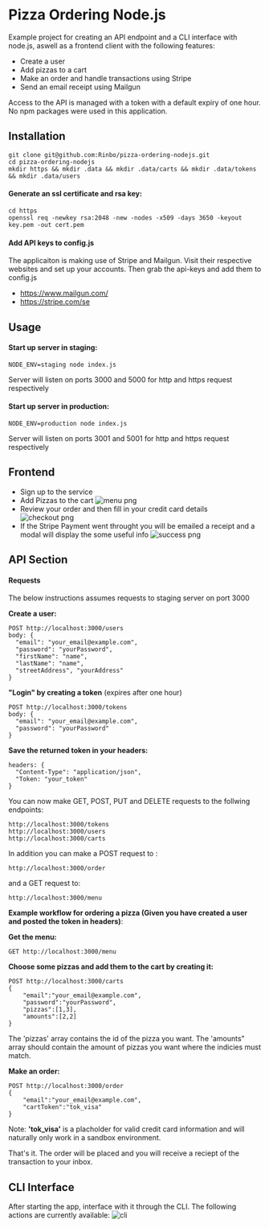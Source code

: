 # Pizza Ordering Node.js

Example project for creating an API endpoint and a CLI interface with node.js, aswell as a frontend client with the following features:

- Create a user
- Add pizzas to a cart
- Make an order and handle transactions using Stripe
- Send an email receipt using Mailgun

Access to the API is managed with a token with a default expiry of one hour. No npm packages were used in this application.

## Installation

```
git clone git@github.com:Rinbo/pizza-ordering-nodejs.git
cd pizza-ordering-nodejs
mkdir https && mkdir .data && mkdir .data/carts && mkdir .data/tokens && mkdir .data/users
```

#### Generate an ssl certificate and rsa key:

```
cd https
openssl req -newkey rsa:2048 -new -nodes -x509 -days 3650 -keyout key.pem -out cert.pem

```

#### Add API keys to config.js

The applicaiton is making use of Stripe and Mailgun. Visit their respective websites and set up your accounts. Then grab the api-keys and add them to config.js

- https://www.mailgun.com/
- https://stripe.com/se

## Usage

#### Start up server in staging:

```
NODE_ENV=staging node index.js
```

Server will listen on ports 3000 and 5000 for http and https request respectively

#### Start up server in production:

```
NODE_ENV=production node index.js
```

Server will listen on ports 3001 and 5001 for http and https request respectively

## Frontend

- Sign up to the service
- Add Pizzas to the cart
  ![menu png](https://user-images.githubusercontent.com/37734235/52374074-99f77500-2a5c-11e9-9b88-fa32161f5202.jpg)
- Review your order and then fill in your credit card details
  ![checkout png](https://user-images.githubusercontent.com/37734235/52374078-9c59cf00-2a5c-11e9-910c-89abb3c2559a.jpg)
- If the Stripe Payment went throught you will be emailed a receipt and a modal will display the some useful info
  ![success png](https://user-images.githubusercontent.com/37734235/52374084-9e239280-2a5c-11e9-8911-743a2d1b9ab7.jpg)

## API Section

#### Requests

The below instructions assumes requests to staging server on port 3000

**Create a user:**

```
POST http://localhost:3000/users
body: {
  "email": "your_email@example.com",
  "password": "yourPassword",
  "firstName": "name",
  "lastName": "name",
  "streetAddress", "yourAddress"
}
```

**"Login" by creating a token** (expires after one hour)

```
POST http://localhost:3000/tokens
body: {
  "email": "your_email@example.com",
  "password": "yourPassword"
}
```

**Save the returned token in your headers:**

```
headers: {
  "Content-Type": "application/json",
  "Token: "your_token"
}
```

You can now make GET, POST, PUT and DELETE requests to the follwing endpoints:

```
http://localhost:3000/tokens
http://localhost:3000/users
http://localhost:3000/carts
```

In addition you can make a POST request to :

```
http://localhost:3000/order
```

and a GET request to:

```
http://localhost:3000/menu
```

**Example workflow for ordering a pizza (Given you have created a user and posted the token in headers)**:

**Get the menu:**

```
GET http://localhost:3000/menu
```

**Choose some pizzas and add them to the cart by creating it:**

```
POST http://localhost:3000/carts
{
	"email":"your_email@example.com",
	"password":"yourPassword",
	"pizzas":[1,3],
	"amounts":[2,2]
}
```

The 'pizzas' array contains the id of the pizza you want.
The 'amounts" array should contain the amount of pizzas you want where the indicies must match.

**Make an order:**

```
POST http://localhost:3000/order
{
	"email":"your_email@example.com",
	"cartToken":"tok_visa"
}
```

Note: **'tok_visa'** is a placholder for valid credit card information and will naturally only work in a sandbox environment.

That's it. The order will be placed and you will receive a reciept of the transaction to your inbox.

## CLI Interface

After starting the app, interface with it through the CLI. The following actions are currently available:
![cli](https://user-images.githubusercontent.com/37734235/52808835-2a523d00-308f-11e9-9397-e3d30b3aa2b2.png)
